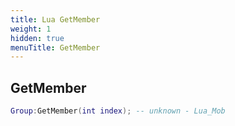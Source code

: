 ```yaml
---
title: Lua GetMember
weight: 1
hidden: true
menuTitle: GetMember
---
```

## GetMember
```lua
Group:GetMember(int index); -- unknown - Lua_Mob
```